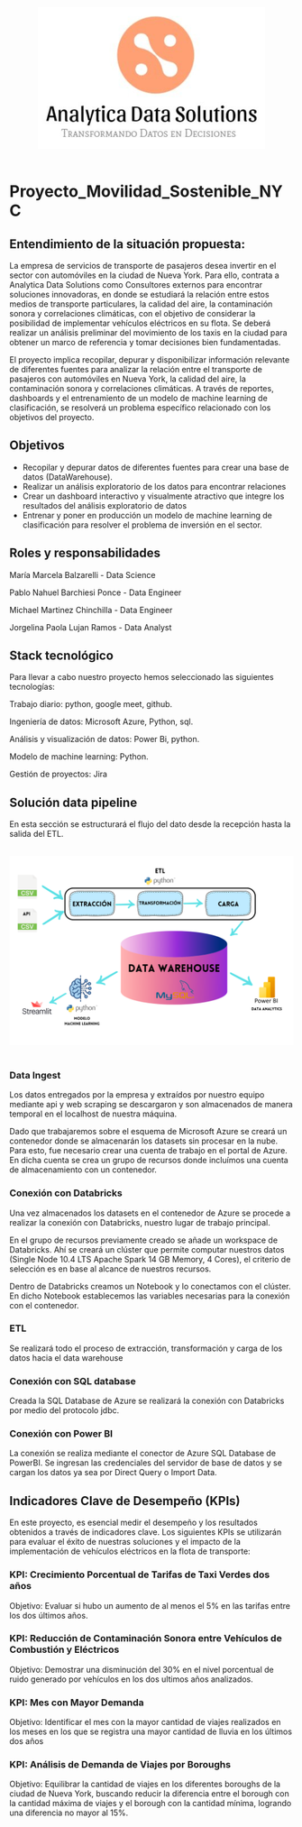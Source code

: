 
<br>
<div style="text-align: center;">
  <img src='./Images/Logo.jpg' alt="Logo Consultora">
</div>
<br>

# Proyecto_Movilidad_Sostenible_NYC

## Entendimiento de la situación propuesta: 

La empresa de servicios de transporte de pasajeros desea invertir en el sector con automóviles en la ciudad de Nueva York. Para ello, contrata a Analytica Data Solutions como Consultores externos para encontrar soluciones innovadoras, en donde se estudiará la relación entre estos medios de transporte particulares, la calidad del aire,  la contaminación sonora y correlaciones climáticas, con el objetivo de considerar la posibilidad de implementar vehículos eléctricos en su flota. Se deberá realizar un análisis preliminar del movimiento de los taxis en la ciudad para obtener un marco de referencia y tomar decisiones bien fundamentadas.

El proyecto implica recopilar, depurar y disponibilizar información relevante de diferentes fuentes para analizar la relación entre el transporte de pasajeros con automóviles en Nueva York, la calidad del aire, la contaminación sonora y correlaciones climáticas. A través de reportes, dashboards y el entrenamiento de un modelo de machine learning de clasificación, se resolverá un problema específico relacionado con los objetivos del proyecto.


## Objetivos

- Recopilar y depurar datos de diferentes fuentes para crear una base de datos (DataWarehouse).
- Realizar un análisis exploratorio de los datos para encontrar relaciones
- Crear un dashboard interactivo y visualmente atractivo que integre los resultados del análisis exploratorio de datos
- Entrenar y poner en producción un modelo de machine learning de clasificación para resolver el problema de inversión en el sector.


## Roles y responsabilidades

María Marcela Balzarelli - Data Science

Pablo Nahuel Barchiesi Ponce - Data Engineer

Michael  Martinez Chinchilla - Data Engineer

Jorgelina Paola Lujan Ramos - Data Analyst

## **Stack tecnológico**

Para llevar a cabo nuestro proyecto hemos seleccionado las siguientes tecnologías:

Trabajo diario: python, google meet, github.

Ingeniería de datos: Microsoft Azure, Python, sql.

Análisis y visualización de datos: Power Bi, python.

Modelo de machine learning: Python.

Gestión de proyectos: Jira


## Solución data pipeline

En esta sección se estructurará el flujo del dato desde la recepción hasta la salida del ETL.

<br>
<div style="text-align: center;">
  <img src='./Images/pipeline.png' alt="imagen data pipeline">
</div>
<br>

### **Data Ingest**

Los datos entregados por la empresa y extraídos por nuestro equipo mediante api y web scraping se descargaron y son almacenados de manera temporal en el localhost de nuestra máquina.

Dado que trabajaremos sobre el esquema de Microsoft Azure se creará un contenedor donde se almacenarán los datasets sin procesar en la nube. Para esto, fue necesario crear una cuenta de trabajo en el portal de Azure. En dicha cuenta se crea un grupo de recursos donde incluímos una cuenta de almacenamiento con un contenedor.

### **Conexión con Databricks**

Una vez almacenados los datasets en el contenedor de Azure se procede a realizar la conexión con Databricks, nuestro lugar de trabajo principal.

En el grupo de recursos previamente creado se añade un workspace de Databricks. Ahí se creará un clúster que permite computar nuestros datos (Single Node 10.4 LTS Apache Spark 14 GB Memory, 4 Cores), el criterio de selección es en base al alcance de nuestros recursos.

Dentro de Databricks creamos un Notebook y lo conectamos con el clúster. En dicho Notebook establecemos las variables necesarias para la conexión con el contenedor.


### **ETL**
Se realizará todo el proceso de extracción, transformación y carga de los datos hacia el data warehouse

### **Conexión con SQL database**
Creada la SQL Database de Azure se realizará la conexión con Databricks por medio del protocolo jdbc.

### **Conexión con Power BI**

La conexión se realiza mediante el conector de Azure SQL Database de PowerBI. Se ingresan las credenciales del servidor de base de datos y se cargan los datos ya sea por Direct Query o Import Data.

## Indicadores Clave de Desempeño (KPIs)
En este proyecto, es esencial medir el desempeño y los resultados obtenidos a través de indicadores clave. Los siguientes KPIs se utilizarán para evaluar el éxito de nuestras soluciones y el impacto de la implementación de vehículos eléctricos en la flota de transporte:

### **KPI: Crecimiento Porcentual de Tarifas de Taxi Verdes dos años**

Objetivo: Evaluar si hubo un aumento de al menos el 5% en las tarifas entre los dos últimos años.

### **KPI: Reducción de Contaminación Sonora entre Vehículos de Combustión y Eléctricos**
 Objetivo: Demostrar una disminución del 30% en el nivel porcentual de ruido generado por vehículos en los dos ultimos años analizados.

### **KPI: Mes con Mayor Demanda**
Objetivo: Identificar el mes con la mayor cantidad de viajes realizados en los meses en los que se registra una mayor cantidad de lluvia en los últimos dos años 

### **KPI: Análisis de Demanda de Viajes por Boroughs**

Objetivo: Equilibrar la cantidad de viajes en los diferentes boroughs de la ciudad de Nueva York, buscando reducir la diferencia entre el borough con la cantidad máxima de viajes y el borough con la cantidad mínima, logrando una diferencia no mayor al 15%.

